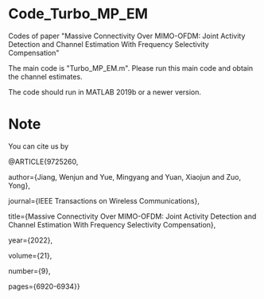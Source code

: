 # Code_Turbo_MP_EM
Codes of paper "Massive Connectivity Over MIMO-OFDM: Joint Activity Detection and Channel Estimation With Frequency Selectivity Compensation"

The main code is "Turbo_MP_EM.m". Please run this main code and obtain the channel estimates.

The code should run in MATLAB 2019b or a newer version.

# Note
You can cite us by

@ARTICLE{9725260,

  author={Jiang, Wenjun and Yue, Mingyang and Yuan, Xiaojun and Zuo, Yong},
  
  journal={IEEE Transactions on Wireless Communications}, 
  
  title={Massive Connectivity Over MIMO-OFDM: Joint Activity Detection and Channel Estimation With Frequency Selectivity Compensation}, 
  
  year={2022},
  
  volume={21},
  
  number={9},
  
  pages={6920-6934}}


